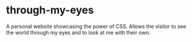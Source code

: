 # through-my-eyes
A personal website showcasing the power of CSS. Allows the visitor to see the world through my eyes and to look at me with their own.
